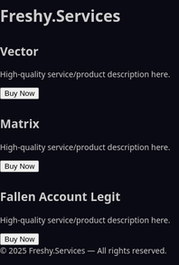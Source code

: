 <!DOCTYPE html>
<html lang="en">
<head>
<meta charset="UTF-8" />
<meta name="viewport" content="width=device-width, initial-scale=1" />
<title>Freshy.Services</title>
<style>
  /* Base & Reset */
  * {
    box-sizing: border-box;
  }
  body, html {
    margin: 0; padding: 0;
    height: 100%;
    background: #0a0a14;
    font-family: 'Segoe UI', Tahoma, Geneva, Verdana, sans-serif;
    color: #ccc;
    overflow-x: hidden;
    position: relative;
  }

  /* Background floating particles */
  #particles {
    position: fixed;
    top: 0; left: 0;
    width: 100vw;
    height: 100vh;
    pointer-events: none;
    z-index: 0;
  }

  /* Header */
  h1 {
    font-size: 3.5rem;
    margin-top: 2rem;
    text-align: center;
    color: #a64dff;
    text-shadow:
      0 0 10px #a64dff,
      0 0 20px #9147ff,
      0 0 30px #7a39ff,
      0 0 40px #6e2fff;
    animation: pulseGlow 3s ease-in-out infinite;
    user-select: none;
  }

  @keyframes pulseGlow {
    0%, 100% {
      text-shadow:
        0 0 10px #a64dff,
        0 0 20px #9147ff,
        0 0 30px #7a39ff,
        0 0 40px #6e2fff;
      color: #a64dff;
    }
    50% {
      text-shadow:
        0 0 20px #c27aff,
        0 0 30px #b06eff,
        0 0 40px #9c65ff,
        0 0 50px #9147ff;
      color: #c27aff;
    }
  }

  /* Store container */
  .store {
    max-width: 1100px;
    margin: 3rem auto 5rem;
    display: flex;
    flex-wrap: wrap;
    justify-content: center;
    gap: 30px;
    padding: 0 1rem;
    position: relative;
    z-index: 1;
  }

  /* Each product card */
  .item {
    background: #1a1a2e;
    border-radius: 15px;
    width: 280px;
    padding: 25px 20px 35px;
    box-shadow:
      0 0 15px #9147ff88,
      0 0 40px #a64dffbb;
    border: 2px solid #7a39ff;
    color: #eee;
    opacity: 0;
    transform: translateY(40px);
    transition: box-shadow 0.3s ease;
  }

  .item.visible {
    opacity: 1;
    transform: translateY(0);
    transition: opacity 0.7s ease, transform 0.7s ease;
  }

  .item:hover {
    box-shadow:
      0 0 25px #c27affcc,
      0 0 60px #c27affdd;
    cursor: pointer;
  }

  .item h2 {
    font-size: 1.8rem;
    margin-bottom: 10px;
    color: #ffcc00;
    text-shadow:
      0 0 8px #ffd966,
      0 0 14px #ffeb3b;
    user-select: none;
  }

  .item p {
    font-size: 1rem;
    line-height: 1.4;
    color: #ddd;
    min-height: 60px;
    user-select: none;
  }

  /* Buy Now button */
  .buy-btn {
    margin-top: 20px;
    background: linear-gradient(45deg, #9147ff, #c27aff);
    border: none;
    border-radius: 8px;
    padding: 12px 30px;
    font-size: 1.1rem;
    font-weight: 600;
    color: white;
    text-shadow: 0 0 8px #b66cff;
    box-shadow:
      0 0 10px #9147ff,
      0 0 20px #c27aff;
    cursor: pointer;
    transition:
      transform 0.25s ease,
      box-shadow 0.6s ease;
    user-select: none;
  }

  .buy-btn:hover {
    transform: scale(1.1);
    box-shadow:
      0 0 20px #ffaeff,
      0 0 35px #d497ff,
      0 0 50px #ff9eff;
  }

  /* Responsive adjustments */
  @media (max-width: 900px) {
    .item {
      width: 80vw;
    }
  }

  /* Footer */
  footer {
    text-align: center;
    color: #666;
    font-size: 14px;
    margin-bottom: 25px;
    user-select: none;
    position: relative;
    z-index: 1;
  }
</style>
</head>
<body>

<h1>Freshy.Services</h1>

<div class="store" id="store">
  <div class="item">
    <h2>Vector</h2>
    <p>High-quality service/product description here.</p>
    <button class="buy-btn" onclick="window.location.href='https://www.paypal.com/checkoutnow?placeholder'">Buy Now</button>
  </div>
  <div class="item">
    <h2>Matrix</h2>
    <p>High-quality service/product description here.</p>
    <button class="buy-btn" onclick="window.location.href='https://www.paypal.com/checkoutnow?placeholder'">Buy Now</button>
  </div>
  <div class="item">
    <h2>Fallen Account Legit</h2>
    <p>High-quality service/product description here.</p>
    <button class="buy-btn" onclick="window.location.href='https://www.paypal.com/checkoutnow?placeholder'">Buy Now</button>
  </div>
</div>

<footer>&copy; 2025 Freshy.Services — All rights reserved.</footer>

<canvas id="particles"></canvas>

<script>
  // Scroll-triggered animation for product cards
  const items = document.querySelectorAll('.item');

  const observer = new IntersectionObserver(entries => {
    entries.forEach(entry => {
      if (entry.isIntersecting) {
        entry.target.classList.add('visible');
      }
    });
  }, {
    threshold: 0.3
  });

  items.forEach(item => observer.observe(item));

  // Floating glowing particles background
  const canvas = document.getElementById('particles');
  const ctx = canvas.getContext('2d');
  let width, height;
  let particlesArray;

  function init() {
    resize();
    particlesArray = [];
    const particleCount = 80;

    for (let i = 0; i < particleCount; i++) {
      particlesArray.push(new Particle());
    }

    animate();
  }

  function resize() {
    width = window.innerWidth;
    height = window.innerHeight;
    canvas.width = width;
    canvas.height = height;
  }

  window.addEventListener('resize', () => {
    resize();
  });

  class Particle {
    constructor() {
      this.x = Math.random() * width;
      this.y = Math.random() * height;
      this.size = 1 + Math.random() * 2;
      this.speedX = (Math.random() - 0.5) * 0.3;
      this.speedY = (Math.random() - 0.5) * 0.3;
      this.alpha = 0.1 + Math.random() * 0.3;
      this.color = `rgba(198, 115, 255, ${this.alpha})`;
      this.life = 0;
      this.maxLife = 300 + Math.random() * 200;
    }

    update() {
      this.x += this.speedX;
      this.y += this.speedY;
      this.life++;

      if (this.life > this.maxLife) {
        this.x = Math.random() * width;
        this.y = Math.random() * height;
        this.life = 0;
        this.alpha = 0.1 + Math.random() * 0.3;
        this.color = `rgba(198, 115, 255, ${this.alpha})`;
      }

      // wrap around screen edges
      if (this.x < 0) this.x = width;
      if (this.x > width) this.x = 0;
      if (this.y < 0) this.y = height;
      if (this.y > height) this.y = 0;
    }

    draw() {
      ctx.beginPath();
      ctx.shadowColor = '#c473ff';
      ctx.shadowBlur = 12;
      ctx.fillStyle = this.color;
      ctx.arc(this.x, this.y, this.size, 0, Math.PI * 2);
      ctx.fill();
    }
  }

  function animate() {
    ctx.clearRect(0, 0, width, height);
    particlesArray.forEach(p => {
      p.update();
      p.draw();
    });
    requestAnimationFrame(animate);
  }

  init();
</script>

</body>
</html>

